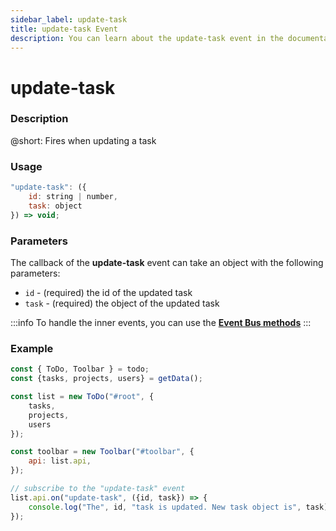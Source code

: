 ```yaml
---
sidebar_label: update-task
title: update-task Event
description: You can learn about the update-task event in the documentation of the DHTMLX JavaScript To Do List library. Browse developer guides and API reference, try out code examples and live demos, and download a free 30-day evaluation version of DHTMLX To Do List.
---
```


# update-task

### Description

@short: Fires when updating a task

### Usage

~~~js
"update-task": ({
    id: string | number,
    task: object
}) => void;
~~~

### Parameters

The callback of the **update-task** event can take an object with the following parameters:

- `id` - (required) the id of the updated task
- `task` - (required) the object of the updated task

:::info
To handle the inner events, you can use the [**Event Bus methods**](category/event-bus-methods.md)
:::

### Example

~~~js {15-17}
const { ToDo, Toolbar } = todo;
const {tasks, projects, users} = getData();

const list = new ToDo("#root", {
	tasks,
    projects,
    users
});

const toolbar = new Toolbar("#toolbar", {
	api: list.api,
});

// subscribe to the "update-task" event
list.api.on("update-task", ({id, task}) => {
    console.log("The", id, "task is updated. New task object is", task);
});
~~~